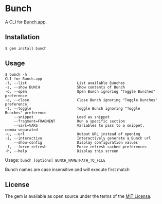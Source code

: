 # Bunch

A CLI for [Bunch.app](https://brettterpstra.com/projects/bunch).

## Installation

    $ gem install bunch

## Usage

    $ bunch -h  
    CLI for Bunch.app
    -l, --list                       List available Bunches
    -s, --show BUNCH                 Show contents of Bunch
    -o, --open                       Open Bunch ignoring "Toggle Bunches" preference
    -c, --close                      Close Bunch ignoring "Toggle Bunches" preference
    -t, --toggle                     Toggle Bunch ignoring "Toggle Bunches" preference
        --snippet                    Load as snippet
        --fragment=FRAGMENT          Run a specific section
        --vars=VARS                  Variables to pass to a snippet, comma-separated
    -u, --url                        Output URL instead of opening
    -i, --interactive                Interactively generate a Bunch url
        --show-config                Display configuration values
    -f, --force-refresh              Force refresh cached preferences
    -h, --help                       Display this screen

Usage: `bunch [options] BUNCH_NAME|PATH_TO_FILE`

Bunch names are case insensitive and will execute first match

## License

The gem is available as open source under the terms of the [MIT License](https://opensource.org/licenses/MIT).
